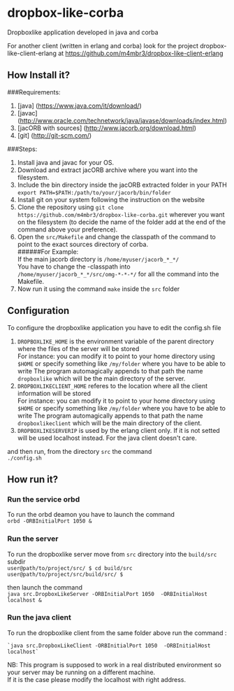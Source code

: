 dropbox-like-corba
==========================

Dropboxlike application developed in java and corba


For another client  (written in erlang and corba) look for the project dropbox-like-client-erlang
at https://github.com/m4mbr3/dropbox-like-client-erlang



How Install it?
---------------------------
###Requirements:

1. [java] (https://www.java.com/it/download/)
2. [javac] (http://www.oracle.com/technetwork/java/javase/downloads/index.html)
3. [jacORB with sources] (http://www.jacorb.org/download.html)
4. [git] (http://git-scm.com/)

###Steps:

1. Install java and javac for your OS.
2. Download and extract jacORB archive where you want into the filesystem.
3. Include the bin directory inside the jacORB extracted folder in your PATH
    `export PATH=$PATH:/path/to/your/jacorb/bin/folder`
4. Install git on your system following the instruction on the website
5. Clone the repository using
    `git clone https://github.com/m4mbr3/dropbox-like-corba.git`
wherever you want on the filesystem (to decide the name of the folder add at the end of the command above your preference).
6. Open the `src/Makefile` and change the classpath of the command to point to the exact sources directory of corba.  
######For Example:  
    If the main jacorb directory is  `/home/myuser/jacorb_*_*/`  
    You have to change the -classpath into `/home/myuser/jacorb_*_*/src/omg-*-*-*/` for all the command into the Makefile.
7. Now run it using the command `make` inside the `src` folder

Configuration
-------------------------
To configure the dropboxlike application you have to edit the config.sh file  

1. `DROPBOXLIKE_HOME` is the environment variable of the parent directory where the files of the server will be stored  
For instance: you can modify it to point to your home directory using `$HOME` or specify something like `/my/folder` where you have to be able to write
The program automagically appends to that path the name `dropboxlike` which will be the main directory of the server.
2. `DROPBOXLIKECLIENT_HOME` referes to the location where all the client information will be stored  
For instance: you can modify it to point to your home directory using `$HOME` or specify something like `/my/folder` where you have to be able to write
The program automagically appends to that path the name `dropboxlikeclient` which will be the main directory of the client.
3. `DROPBOXLIKESERVERIP` is used by the erlang client only. If it is not setted will be used localhost instead. For the java client doesn't care.

and then run, from the directory `src` the command  
`./config.sh`

How run it?
-------------------------

### Run the service orbd

To run the orbd deamon you have to launch the command  
    `orbd -ORBInitialPort 1050 &`

### Run the server

To run the dropboxlike server move from `src` directory  into the `build/src` subdir  
    `user@path/to/project/src/ $ cd build/src`  
    `user@path/to/project/src/build/src/ $`  

then launch the command  
    `java src.DropboxLikeServer -ORBInitialPort 1050  -ORBInitialHost localhost &`

### Run the java client

To run the dropboxlike client from the same folder above run the command :

    `java src.DropboxLikeClient -ORBInitialPort 1050  -ORBInitialHost localhost`

NB: This program is supposed to work in a real distributed environment so your server may be running on a different machine.  
If it is the case please modify the localhost with right address.
